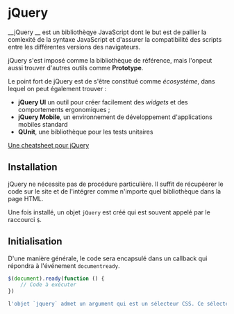 # jQuery

__jQuery __ est un bibliothèqye JavaScript dont le but est de pallier la comlexité de la syntaxe JavaScript et d'assurer la compatibilité des scripts entre les différentes versions des navigateurs.

jQuery s'est imposé comme la bibliothèque de référence, mais l'onpeut aussi trouver d'autres outils comme __Prototype__.

Le point fort de jQuery est de s'être constitué comme _écosystème_, dans lequel on peut également trouver :
* __jQuery UI__ un outil pour créer facilement des _widgets_ et des comportements ergonomiques ;
* __jQuery Mobile__, un environnement de développement d'applications mobiles standard
* __QUnit__, une bibliothèque pour les tests unitaires

[Une cheatsheet pour jQuery](http://oscarotero.com/jquery/)

## Installation

jQuery ne nécessite pas de procédure particulière. Il suffit de récupéerer le code sur le site et de l'intégrer comme n'importe quel bibliothèque dans la page HTML.

Une fois installé, un objet `jQuery` est créé qui est souvent appelé par le raccourci `$`.

## Initialisation

D'une manière générale, le code sera encapsulé dans un callback qui répondra à l'événement `documentready`.

```javascript
$(document).ready(function () {
	// Code à exécuter
})

l'objet `jquery` admet un argument qui est un sélecteur CSS. Ce sélecteur est écrit selon les mêmes règles que les feuilles de style. Mais il peut également faire référence à des nœuds du DOM. Dans l'exemple, on cible l'objet `document` qui est la racine du DOM.
